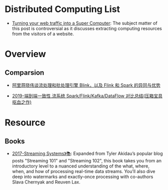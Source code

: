 # Distributed Computing List

- [Turning your web traffic into a Super Computer](http://ben.akrin.com/?p=5997): The subject matter of this post is controversial as it discusses extracting computing resources from the visitors of a website.

# Overview

## Comparsion

- [阿里蒋晓伟谈流处理和批处理引擎 Blink，以及 Flink 和 Spark 的异同与优势](https://yq.aliyun.com/articles/57232?spm=5176.100240.searchblog.30.918ieV)

- [2019-端到端一致性,流系统 Spark/Flink/Kafka/DataFlow 对比总结(压箱宝具呕血之作)](https://zhuanlan.zhihu.com/p/77677075)

# Resource

## Books

- [2017-Streaming Systems》📚](https://learning.oreilly.com/library/view/streaming-systems/9781491983867/ch01.html): Expanded from Tyler Akidau’s popular blog posts "Streaming 101" and "Streaming 102", this book takes you from an introductory level to a nuanced understanding of the what, where, when, and how of processing real-time data streams. You’ll also dive deep into watermarks and exactly-once processing with co-authors Slava Chernyak and Reuven Lax.
